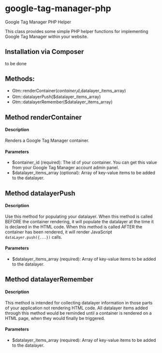 # google-tag-manager-php
Google Tag Manager PHP Helper

This class provides some simple PHP helper functions for implementing Google Tag Manager within your website.

## Installation via Composer
to be done

## Methods:
- Gtm::renderContainer($container_id,$datalayer_items_array)
- Gtm::datalayerPush($datalayer_items_array)
- Gtm::datalayerRemember($datalayer_items_array)

## Method renderContainer

#### Description
Renders a Google Tag Manager container.

#### Parameters
- $container_id (required): The id of your container. You can get this value from your Google Tag Manager account admin panel.
- $datalayer_items_array (optional): Array of key-value items to be added to the datalayer.

## Method datalayerPush

#### Description
Use this method for populating your datalayer. When this method is called BEFORE the container rendering, it will populate the datalayer at the time it is declared in the HTML code. When this method is called AFTER the container has been rendered, it will render JavaScript ```dataLayer.push({...})``` calls.

#### Parameters
- $datalayer_items_array (required): Array of key-value items to be added to the datalayer.

## Method datalayerRemember

#### Description
This method is intended for collecting datalayer information in those parts of your application not rendering HTML code. All datalayer items added through this method would be reminded until a container is rendered on a HTML page, when they would finally be triggered.

#### Parameters
- $datalayer_items_array (required): Array of key-value items to be added to the datalayer.